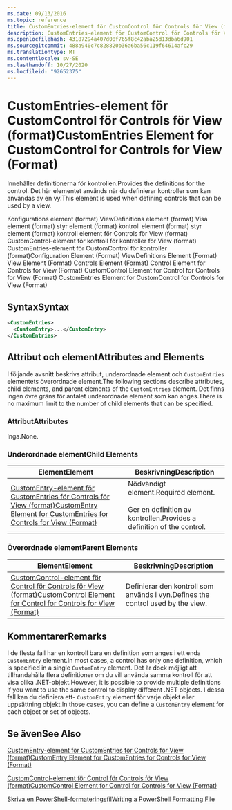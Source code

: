 ```yaml
---
ms.date: 09/13/2016
ms.topic: reference
title: CustomEntries-element för CustomControl för Controls för View (format)
description: CustomEntries-element för CustomControl för Controls för View (format)
ms.openlocfilehash: 43187294a407d08f765f8c42aba25d13dba6d901
ms.sourcegitcommit: 488a940c7c828820b36a6ba56c119f64614afc29
ms.translationtype: MT
ms.contentlocale: sv-SE
ms.lasthandoff: 10/27/2020
ms.locfileid: "92652375"
---
```

# <a name="customentries-element-for-customcontrol-for-controls-for-view-format"></a><span data-ttu-id="64f9a-103">CustomEntries-element för CustomControl för Controls för View (format)</span><span class="sxs-lookup"><span data-stu-id="64f9a-103">CustomEntries Element for CustomControl for Controls for View (Format)</span></span>

<span data-ttu-id="64f9a-104">Innehåller definitionerna för kontrollen.</span><span class="sxs-lookup"><span data-stu-id="64f9a-104">Provides the definitions for the control.</span></span> <span data-ttu-id="64f9a-105">Det här elementet används när du definierar kontroller som kan användas av en vy.</span><span class="sxs-lookup"><span data-stu-id="64f9a-105">This element is used when defining controls that can be used by a view.</span></span>

<span data-ttu-id="64f9a-106">Konfigurations element (format) ViewDefinitions element (format) Visa element (format) styr element (format) kontroll element (format) styr element (format) kontroll element för Controls för View (format) CustomControl-element för kontroll för kontroller för View (format) CustomEntries-element för CustomControl för kontroller (format)</span><span class="sxs-lookup"><span data-stu-id="64f9a-106">Configuration Element (Format) ViewDefinitions Element (Format) View Element (Format) Controls Element (Format) Control Element for Controls for View (Format) CustomControl Element for Control for Controls for View (Format) CustomEntries Element for CustomControl for Controls for View (Format)</span></span>

## <a name="syntax"></a><span data-ttu-id="64f9a-107">Syntax</span><span class="sxs-lookup"><span data-stu-id="64f9a-107">Syntax</span></span>

```xml
<CustomEntries>
  <CustomEntry>...</CustomEntry>
</CustomEntries>
```

## <a name="attributes-and-elements"></a><span data-ttu-id="64f9a-108">Attribut och element</span><span class="sxs-lookup"><span data-stu-id="64f9a-108">Attributes and Elements</span></span>

<span data-ttu-id="64f9a-109">I följande avsnitt beskrivs attribut, underordnade element och `CustomEntries` elementets överordnade element.</span><span class="sxs-lookup"><span data-stu-id="64f9a-109">The following sections describe attributes, child elements, and parent elements of the `CustomEntries` element.</span></span> <span data-ttu-id="64f9a-110">Det finns ingen övre gräns för antalet underordnade element som kan anges.</span><span class="sxs-lookup"><span data-stu-id="64f9a-110">There is no maximum limit to the number of child elements that can be specified.</span></span>

### <a name="attributes"></a><span data-ttu-id="64f9a-111">Attribut</span><span class="sxs-lookup"><span data-stu-id="64f9a-111">Attributes</span></span>

<span data-ttu-id="64f9a-112">Inga.</span><span class="sxs-lookup"><span data-stu-id="64f9a-112">None.</span></span>

### <a name="child-elements"></a><span data-ttu-id="64f9a-113">Underordnade element</span><span class="sxs-lookup"><span data-stu-id="64f9a-113">Child Elements</span></span>

|<span data-ttu-id="64f9a-114">Element</span><span class="sxs-lookup"><span data-stu-id="64f9a-114">Element</span></span>|<span data-ttu-id="64f9a-115">Beskrivning</span><span class="sxs-lookup"><span data-stu-id="64f9a-115">Description</span></span>|
|-------------|-----------------|
|[<span data-ttu-id="64f9a-116">CustomEntry-element för CustomEntries för Controls för View (format)</span><span class="sxs-lookup"><span data-stu-id="64f9a-116">CustomEntry Element for CustomEntries for Controls for View (Format)</span></span>](./customentry-element-for-customentries-for-controls-for-view-format.md)|<span data-ttu-id="64f9a-117">Nödvändigt element.</span><span class="sxs-lookup"><span data-stu-id="64f9a-117">Required element.</span></span><br /><br /> <span data-ttu-id="64f9a-118">Ger en definition av kontrollen.</span><span class="sxs-lookup"><span data-stu-id="64f9a-118">Provides a definition of the control.</span></span>|

### <a name="parent-elements"></a><span data-ttu-id="64f9a-119">Överordnade element</span><span class="sxs-lookup"><span data-stu-id="64f9a-119">Parent Elements</span></span>

|<span data-ttu-id="64f9a-120">Element</span><span class="sxs-lookup"><span data-stu-id="64f9a-120">Element</span></span>|<span data-ttu-id="64f9a-121">Beskrivning</span><span class="sxs-lookup"><span data-stu-id="64f9a-121">Description</span></span>|
|-------------|-----------------|
|[<span data-ttu-id="64f9a-122">CustomControl-element för Control för Controls för View (format)</span><span class="sxs-lookup"><span data-stu-id="64f9a-122">CustomControl Element for Control for Controls for View (Format)</span></span>](./customcontrol-element-for-control-for-controls-for-view-format.md)|<span data-ttu-id="64f9a-123">Definierar den kontroll som används i vyn.</span><span class="sxs-lookup"><span data-stu-id="64f9a-123">Defines the control used by the view.</span></span>|

## <a name="remarks"></a><span data-ttu-id="64f9a-124">Kommentarer</span><span class="sxs-lookup"><span data-stu-id="64f9a-124">Remarks</span></span>

<span data-ttu-id="64f9a-125">I de flesta fall har en kontroll bara en definition som anges i ett enda `CustomEntry` element.</span><span class="sxs-lookup"><span data-stu-id="64f9a-125">In most cases, a control has only one definition, which is specified in a single `CustomEntry` element.</span></span> <span data-ttu-id="64f9a-126">Det är dock möjligt att tillhandahålla flera definitioner om du vill använda samma kontroll för att visa olika .NET-objekt.</span><span class="sxs-lookup"><span data-stu-id="64f9a-126">However, it is possible to provide multiple definitions if you want to use the same control to display different .NET objects.</span></span> <span data-ttu-id="64f9a-127">I dessa fall kan du definiera ett- `CustomEntry` element för varje objekt eller uppsättning objekt.</span><span class="sxs-lookup"><span data-stu-id="64f9a-127">In those cases, you can define a `CustomEntry` element for each object or set of objects.</span></span>

## <a name="see-also"></a><span data-ttu-id="64f9a-128">Se även</span><span class="sxs-lookup"><span data-stu-id="64f9a-128">See Also</span></span>

[<span data-ttu-id="64f9a-129">CustomEntry-element för CustomEntries för Controls för View (format)</span><span class="sxs-lookup"><span data-stu-id="64f9a-129">CustomEntry Element for CustomEntries for Controls for View (Format)</span></span>](./customentry-element-for-customentries-for-controls-for-view-format.md)

[<span data-ttu-id="64f9a-130">CustomControl-element för Control för Controls för View (format)</span><span class="sxs-lookup"><span data-stu-id="64f9a-130">CustomControl Element for Control for Controls for View (Format)</span></span>](./customcontrol-element-for-control-for-controls-for-view-format.md)

[<span data-ttu-id="64f9a-131">Skriva en PowerShell-formateringsfil</span><span class="sxs-lookup"><span data-stu-id="64f9a-131">Writing a PowerShell Formatting File</span></span>](./writing-a-powershell-formatting-file.md)
